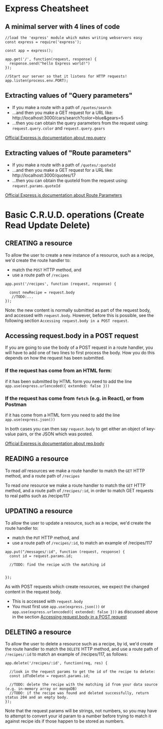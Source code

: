 # Express Cheatsheet

## A minimal server with 4 lines of code

```
//load the 'express' module which makes writing webservers easy
const express = require('express');

const app = express();

app.get('/', function(request, response) {
  response.send("hello Express world!")
});

//Start our server so that it listens for HTTP requests!
app.listen(process.env.PORT);
```

## Extracting values of "Query parameters"

* If you make a route with a path of `/quotes/search`
* ...and then you make a GET request for a URL like: http://localhost:3000/cars/search?color=blue&gears=5
* ...then you can obtain the query parameters from the request using: `request.query.color` and `request.query.gears`

[Official Express.js documentation about req.query](https://expressjs.com/en/api.html#req.query)

## Extracting values of "Route parameters"

* If you make a route with a path of `/quotes/:quoteId`
* ...and then you make a GET request for a URL like: http://localhost:3000/quotes/17
* ...then you can obtain the quoteId from the request using: `request.params.quoteId`

[Official Express.js documentation about Route Parameters](https://expressjs.com/en/guide/routing.html#route-parameters)


# Basic C.R.U.D. operations (Create Read Update Delete)

## CREATING a resource

To allow the user to create a new instance of a resource, such as a recipe, we'd create the route handler to:

* match the `POST` HTTP method, and 
* use a route path of `/recipes`

```
app.post('/recipes', function (request, response) {

  const newRecipe = request.body
   //TODO:...
});
```

Note: the new content is normally submitted as part of the request body, and accessed with `request.body`.
However, before this is possible, see the following section `Accessing request.body in a POST request`.

## Accessing request.body in a POST request
If you are going to use the body of a POST request in a route handler, you will have to add one of two lines to first process the body.  How you do this depends on how the request has been submitted.  

### If the request has come from an HTML form:

if it has been submitted by HTML form you need to add the line
```app.use(express.urlencoded({ extended: false }))```

### If the request has come from `fetch` (e.g. in React), or from Postman

if it has come from a HTML form you need to add the line
```app.use(express.json())```

In both cases you can then say `request.body` to get either an object of key-value pairs, or the JSON which was posted.

[Official Express.js documentation about req.body](https://expressjs.com/en/api.html#req.body)

## READING a resource

To read *all* resources we make a route handler to match the `GET` HTTP method, and a route path of `/recipes`

To read *one* resource we make a route handler to match the `GET` HTTP method, and a route path of `/recipes/:id`, in order to match GET requests to real paths such as /recipe/117

## UPDATING a resource

To allow the user to update a resource, such as a recipe, we'd create the route handler to:

* match the `PUT` HTTP method, and 
* use a route path of `/recipes/:id`, to match an example of /recipes/117

```
app.put("/messages/:id", function (request, response) {
  const id = request.params.id;
  
  //TODO: find the recipe with the matching id
  

});
```

As with POST requests which create resources, we expect the changed content in the request body.
* This is accessed with `request.body`
* You must first use `app.use(express.json())` or `app.use(express.urlencoded({ extended: false }))` as discussed above in the section [Accessing request.body in a POST request]("#Accessing+request.body+in+a+POST+request)



## DELETING a resource

To allow the user to delete a resource such as a recipe, by id, we'd create the route handler to match the `DELETE` HTTP method, and use a route path of `/recipes/:id` to match an example of /recipes/117, as follows:

```
app.delete('/recipes/:id', function(req, res) {
  
  //look in the request params to get the id of the recipe to delete:
  const idToDelete = request.params.id;
  
  //TODO: delete the recipe with the matching id from your data source (e.g. in-memory array or mongoDB)
  //TODO: if the recipe was found and deleted successfully, return status 204 and an empty body.
});
```

Note that the request params will be strings, not numbers, so you may have to attempt to convert your id param to a number before trying to match it against recipe ids if those happen to be stored as numbers.

